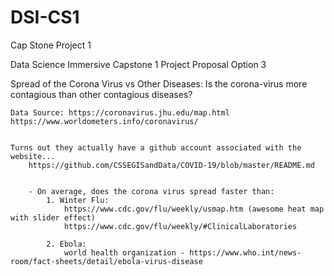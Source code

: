 # DSI-CS1
Cap Stone Project 1

Data Science Immersive Capstone 1 Project Proposal Option 3

Spread of the Corona Virus vs Other Diseases:
    Is the corona-virus more contagious than other contagious diseases?

    Data Source: https://coronavirus.jhu.edu/map.html
    https://www.worldometers.info/coronavirus/


    Turns out they actually have a github account associated with the website...
        https://github.com/CSSEGISandData/COVID-19/blob/master/README.md


        - On average, does the corona virus spread faster than:
            1. Winter Flu:
                https://www.cdc.gov/flu/weekly/usmap.htm (awesome heat map with slider effect)
                https://www.cdc.gov/flu/weekly/#ClinicalLaboratories

            2. Ebola:
                world health organization - https://www.who.int/news-room/fact-sheets/detail/ebola-virus-disease
